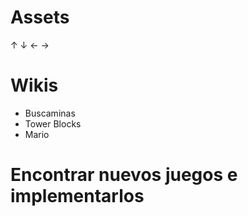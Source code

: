 # Assets
 ↑ ↓ ← →

# Wikis
- Buscaminas
- Tower Blocks
- Mario

# Encontrar nuevos juegos e implementarlos